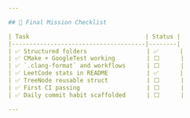 ```yaml
---

## 🎯 Final Mission Checklist

| Task                                 | Status |
|--------------------------------------|--------|
| ✅ Structured folders                 | ✅      |
| ✅ CMake + GoogleTest working         | ⬜️      |
| ✅ `.clang-format` and workflows      | ⬜️      |
| ✅ LeetCode stats in README           | ✅      |
| ✅ TreeNode reusable struct           | ⬜️      |
| ✅ First CI passing                   | ⬜️      |
| ✅ Daily commit habit scaffolded      | ⬜️      |

---
```


